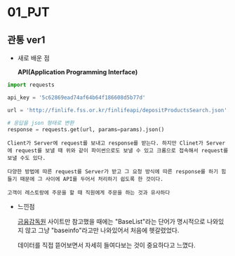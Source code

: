 # 01_PJT

## 관통 ver1

-  새로 배운 점

    **API(Application Programming Interface)**
```python
import requests

api_key = '5c62869ead74af64b64f186608d5b77d'

url = 'http://finlife.fss.or.kr/finlifeapi/depositProductsSearch.json'

# 응답을 json 형태로 변환
response = requests.get(url, params=params).json()

```
    Client가 Server에 request를 보내고 response를 받는다. 하지만 Clinet가 Server에 request를 보낼 때 위와 같이 파이썬으로도 보낼 수 있고 크롬으로 접속해서 request를 보낼 수도 있다. 

    다양한 방법에 따른 request를 Server가 받고 그 요청 방식에 따른 response를 하기 힘들기 때문에 그 사이에 API를 두어서 처리하기 쉽도록 한 것이다.

    고객이 레스토랑에 주문을 할 때 직원에게 주문을 하는 것과 유사하다

- 느낀점

    [금융감독원](https://finlife.fss.or.kr/finlife/api/fncCoApi/list.do?menuNo=700051) 사이트만 참고했을 때에는 "BaseList"라는 단어가 명시적으로 나와있지 않고 그냥 "baseinfo"라고만 나와있어서 처음에 헷갈렸었다.

    데이터를 직접 뜯어보면서 자세히 들여다보는 것이 중요하다고 느꼈다.